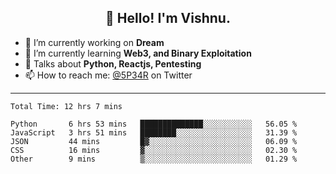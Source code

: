 <h2 align="center">👋 Hello! I'm Vishnu.</h2>


- 🔭 I’m currently working on **Dream**
- 🌱 I’m currently learning **Web3, and Binary Exploitation**
- 💬 Talks about **Python, Reactjs, Pentesting**
- 📫 How to reach me: [@5P34R](https://twitter.com/Vishnu27302693) on Twitter

---
<!--START_SECTION:waka-->

```text
Total Time: 12 hrs 7 mins

Python       6 hrs 53 mins   ██████████████░░░░░░░░░░░   56.05 %
JavaScript   3 hrs 51 mins   ████████░░░░░░░░░░░░░░░░░   31.39 %
JSON         44 mins         █▓░░░░░░░░░░░░░░░░░░░░░░░   06.09 %
CSS          16 mins         ▓░░░░░░░░░░░░░░░░░░░░░░░░   02.30 %
Other        9 mins          ▒░░░░░░░░░░░░░░░░░░░░░░░░   01.29 %
```

<!--END_SECTION:waka-->
